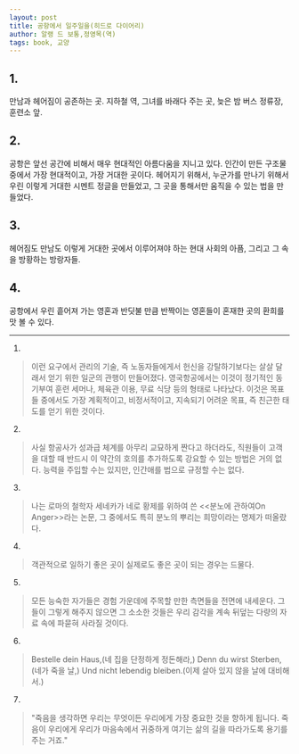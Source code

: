 ```yaml
---
layout: post
title: 공항에서 일주일을(히드로 다이어리)
author: 알랭 드 보통,정영목(역)
tags: book, 교양
---
```


## 1. 
만남과 헤어짐이 공존하는 곳. 지하철 역, 그녀를 바래다 주는 곳, 늦은 밤 버스 정류장, 훈련소 앞.

## 2. 
공항은 앞선 공간에 비해서 매우 현대적인 아름다움을 지니고 있다. 인간이 만든 구조물 중에서 가장 현대적이고, 가장 거대한 곳이다. 헤어지기 위해서, 누군가를 만나기 위해서 우린 이렇게 거대한 시멘트 정글을 만들었고, 그 곳을 통해서만 움직을 수 있는 법을 만들었다.

## 3. 
헤어짐도 만남도 이렇게 거대한 곳에서 이루어져야 하는 현대 사회의 아픔, 그리고 그 속을 방황하는 방랑자들.

## 4. 
공항에서 우린 흩어져 가는 영혼과 반딧불 만큼 반짝이는 영혼들이 혼재한 곳의 환희를 맛 볼 수 있다.

- - -

1. 
> 이런 요구에서 관리의 기술, 즉 노동자들에게서 헌신을 강탈하기보다는 살살 달래서 얻기 위한 일군의 관행이 만들어졌다. 영국항공에서는 이것이 정기적인 동기부여 훈련 세머나, 체육관 이용, 무료 식당 등의 형태로 나타났다. 이것은 목표들 중에서도 가장 계획적이고, 비정서적이고, 지속되기 어려운 목표, 즉 친근한 태도를 얻기 위한 것이다.
 
2. 
> 사실 항공사가 성과급 체계를 아무리 교묘하게 짠다고 하더라도, 직원들이 고객을 대할 때 반드시 이 약간의 호의를 추가하도록 강요할 수 있는 방법은 거의 없다. 능력을 주입할 수는 있지만, 인간애를 법으로 규정할 수는 없다.

3.  
> 나는 로마의 철학자 세네카가 네로 황제를 위하여 쓴 <<분노에 관하여On Anger>>라는 논문, 그 중에서도 특히 분노의 뿌리는 희망이라는 명제가 떠올랐다.
 
4. 
> 객관적으로 일하기 좋은 곳이 실제로도 좋은 곳이 되는 경우는 드물다.
 
5. 
> 모든 능숙한 자가들은 경험 가운데에 주목할 만한 측면들을 전면에 내세운다. 그들이 그렇게 해주지 않으면 그 소소한 것들은 우리 감각을 계속 뒤덮는 다량의 자료 속에 파묻혀 사라질 것이다.
 
6. 
> Bestelle dein Haus,(네 집을 단정하게 정돈해라,)
Denn du wirst Sterben,(네가 죽을 날,)
Und nicht lebendig bleiben.(이제 살아 있지 않을 날에 대비해서.)

7.  
> "죽음을 생각하면 우리는 무엇이든 우리에게 가장 중요한 것을 향하게 됩니다. 죽음이 우리에게 우리가 마음속에서 귀중하게 여기는 삶의 길을 따라가도록 용기를 주는 거죠."